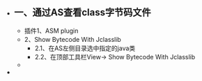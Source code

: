 - ## 一、通过AS查看class字节码文件
	- 插件1、ASM plugin
	- 2、Show Bytecode With Jclasslib
		- 2.1、在AS左侧目录选中指定的java类
		- 2.2、在顶部工具栏View-> Show Bytecode With Jclasslib
	-
-
